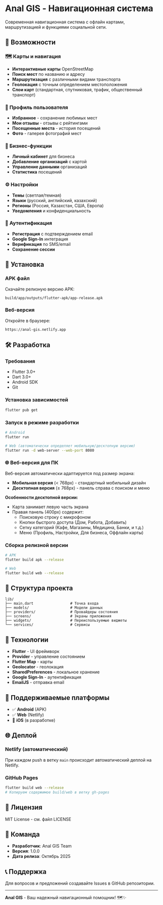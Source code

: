 # Anal GIS - Навигационная система

Современная навигационная система с офлайн картами, маршрутизацией и функциями социальной сети.

## 📱 Возможности

### 🗺️ Карты и навигация
- **Интерактивные карты** OpenStreetMap
- **Поиск мест** по названию и адресу
- **Маршрутизация** с различными видами транспорта
- **Геолокация** с точным определением местоположения
- **Слои карт** (стандартная, спутниковая, трафик, общественный транспорт)

### 👤 Профиль пользователя
- **Избранное** - сохранение любимых мест
- **Мои отзывы** - отзывы с рейтингами
- **Посещенные места** - история посещений
- **Фото** - галерея фотографий мест

### 🏢 Бизнес-функции
- **Личный кабинет** для бизнеса
- **Добавление организаций** с картой
- **Управление данными** организаций
- **Статистика** посещений

### ⚙️ Настройки
- **Темы** (светлая/темная)
- **Языки** (русский, английский, казахский)
- **Регионы** (Россия, Казахстан, США, Европа)
- **Уведомления** и конфиденциальность

### 🔐 Аутентификация
- **Регистрация** с подтверждением email
- **Google Sign-In** интеграция
- **Верификация** по SMS/email
- **Сохранение сессии**

## 🚀 Установка

### APK файл
Скачайте релизную версию APK:
```
build/app/outputs/flutter-apk/app-release.apk
```

### Веб-версия
Откройте в браузере:
```
https://anal-gis.netlify.app
```

## 🛠️ Разработка

### Требования
- Flutter 3.0+
- Dart 3.0+
- Android SDK
- Git

### Установка зависимостей
```bash
flutter pub get
```

### Запуск в режиме разработки
```bash
# Android
flutter run

# Web (автоматически определяет мобильную/десктопную версию)
flutter run -d web-server --web-port 8080
```

### 🌐 Веб-версия для ПК
Веб-версия автоматически адаптируется под размер экрана:
- **Мобильная версия** (< 768px) - стандартный мобильный дизайн
- **Десктопная версия** (≥ 768px) - панель справа с поиском и меню

**Особенности десктопной версии:**
- Карта занимает левую часть экрана
- Правая панель (400px) содержит:
  - Поисковую строку с микрофоном
  - Кнопки быстрого доступа (Дом, Работа, Добавить)
  - Сетку категорий (Кафе, Магазины, Медицина, Банки, и т.д.)
  - Меню (Профиль, Настройки, Для бизнеса, Оффлайн карты)

### Сборка релизной версии
```bash
# APK
flutter build apk --release

# Web
flutter build web --release
```

## 📁 Структура проекта

```
lib/
├── main.dart                 # Точка входа
├── models/                   # Модели данных
├── providers/                # Провайдеры состояния
├── screens/                  # Экраны приложения
├── widgets/                  # Переиспользуемые виджеты
└── services/                 # Сервисы
```

## 🔧 Технологии

- **Flutter** - UI фреймворк
- **Provider** - управление состоянием
- **Flutter Map** - карты
- **Geolocator** - геолокация
- **SharedPreferences** - локальное хранение
- **Google Sign-In** - аутентификация
- **EmailJS** - отправка email

## 📱 Поддерживаемые платформы

- ✅ **Android** (APK)
- ✅ **Web** (Netlify)
- 🔄 **iOS** (в разработке)

## 🌐 Деплой

### Netlify (автоматический)
При каждом push в ветку `main` происходит автоматический деплой на Netlify.

### GitHub Pages
```bash
flutter build web --release
# Копируем содержимое build/web в ветку gh-pages
```

## 📄 Лицензия

MIT License - см. файл LICENSE

## 👥 Команда

- **Разработчик**: Anal GIS Team
- **Версия**: 1.0.0
- **Дата релиза**: Октябрь 2025

## 📞 Поддержка

Для вопросов и предложений создавайте Issues в GitHub репозитории.

---

**Anal GIS** - Ваш надежный навигационный помощник! 🗺️✨
